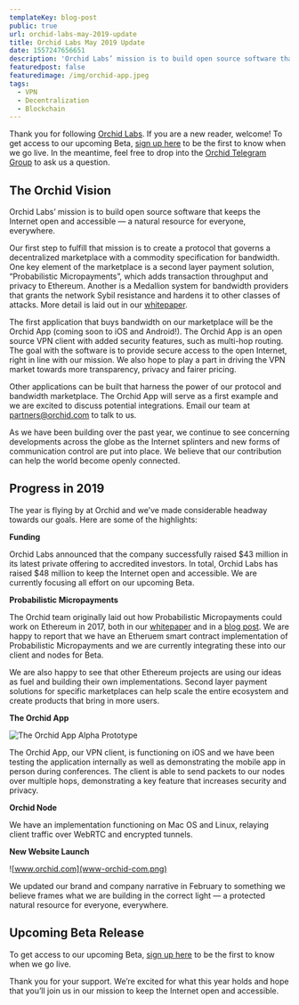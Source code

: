 ```yaml
---
templateKey: blog-post
public: true
url: orchid-labs-may-2019-update
title: Orchid Labs May 2019 Update
date: 1557247656651
description: 'Orchid Labs’ mission is to build open source software that keeps the Internet open and accessible — a natural resource for everyone, everywhere.'
featuredpost: false
featuredimage: /img/orchid-app.jpeg
tags:
  - VPN
  - Decentralization
  - Blockchain
---
```


Thank you for following [Orchid Labs](https://orchid.com/). If you are a new reader, welcome! To get access to our upcoming Beta, [sign up here](http://eepurl.com/dla1jH) to be the first to know when we go live. In the meantime, feel free to drop into the [Orchid Telegram Group](https://t.me/OrchidOfficial) to ask us a question.

## The Orchid Vision
Orchid Labs’ mission is to build open source software that keeps the Internet open and accessible — a natural resource for everyone, everywhere.

Our first step to fulfill that mission is to create a protocol that governs a decentralized marketplace with a commodity specification for bandwidth. One key element of the marketplace is a second layer payment solution, “Probabilistic Micropayments”, which adds transaction throughput and privacy to Ethereum. Another is a Medallion system for bandwidth providers that grants the network Sybil resistance and hardens it to other classes of attacks. More detail is laid out in our [whitepaper](https://www.orchid.com/whitepaper.pdf).

The first application that buys bandwidth on our marketplace will be the Orchid App (coming soon to iOS and Android!). The Orchid App is an open source VPN client with added security features, such as multi-hop routing. The goal with the software is to provide secure access to the open Internet, right in line with our mission. We also hope to play a part in driving the VPN market towards more transparency, privacy and fairer pricing.

Other applications can be built that harness the power of our protocol and bandwidth marketplace. The Orchid App will serve as a first example and we are excited to discuss potential integrations. Email our team at [partners@orchid.com](mailto:partners@orchid.com) to talk to us.

As we have been building over the past year, we continue to see concerning developments across the globe as the Internet splinters and new forms of communication control are put into place. We believe that our contribution can help the world become openly connected.

## Progress in 2019
The year is flying by at Orchid and we’ve made considerable headway towards our goals. Here are some of the highlights:

**Funding**

Orchid Labs announced that the company successfully raised $43 million in its latest private offering to accredited investors. In total, Orchid Labs has raised $48 million to keep the Internet open and accessible. We are currently focusing all effort on our upcoming Beta.

**Probabilistic Micropayments**

The Orchid team originally laid out how Probabilistic Micropayments could work on Ethereum in 2017, both in our [whitepaper](https://www.orchid.com/whitepaper.pdf) and in a [blog post](https://medium.com/@gustav.simonsson/ethereum-probabilistic-micropayments-ae6e6cd85a06). We are happy to report that we have an Etheruem smart contract implementation of Probabilistic Micropayments and we are currently integrating these into our client and nodes for Beta.

We are also happy to see that other Ethereum projects are using our ideas as fuel and building their own implementations. Second layer payment solutions for specific marketplaces can help scale the entire ecosystem and create products that bring in more users.

**The Orchid App**

![The Orchid App Alpha Prototype](/img/orchid-app.jpeg)

The Orchid App, our VPN client, is functioning on iOS and we have been testing the application internally as well as demonstrating the mobile app in person during conferences. The client is able to send packets to our nodes over multiple hops, demonstrating a key feature that increases security and privacy.

**Orchid Node**

We have an implementation functioning on Mac OS and Linux, relaying client traffic over WebRTC and encrypted tunnels.

**New Website Launch**

![www.orchid.com](www-orchid-com.png)

We updated our brand and company narrative in February to something we believe frames what we are building in the correct light — a protected natural resource for everyone, everywhere.

## Upcoming Beta Release
To get access to our upcoming Beta, [sign up here](http://eepurl.com/dla1jH) to be the first to know when we go live.

Thank you for your support. We’re excited for what this year holds and hope that you’ll join us in our mission to keep the Internet open and accessible.